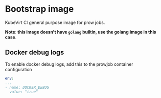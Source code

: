 Bootstrap image
===============

KubeVirt CI general purpose image for prow jobs.

**Note: this image doesn't have `golang` builtin, use the golang image in this case.**

Docker debug logs
-----------------

To enable docker debug logs, add this to the prowjob container configuration

```yaml
env:
...
- name: DOCKER_DEBUG
  value: "true"
```
